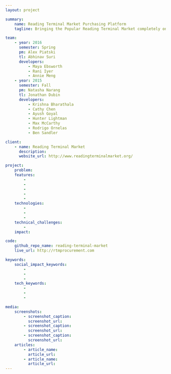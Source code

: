 ```yaml
---
layout: project

summary:
    name: Reading Terminal Market Purchasing Platform
    tagline: Bringing the Popular Reading Terminal Market completely online 

team:
    - year: 2016
      semester: Spring
      pm: Alex Piatski
      tl: Abhinav Suri
      developers:
          - Maya Ebsworth
          - Rani Iyer
          - Annie Meng
    - year: 2015
      semester: Fall
      pm: Natasha Narang
      tl: Jonathan Dubin
      developers:
          - Krishna Bharathala
          - Cathy Chen
          - Ayush Goyal
          - Hunter Lightman
          - Max McCarthy
          - Rodrigo Ornelas
          - Ben Sandler

client:
    - name: Reading Terminal Market
      description:
      website_url: http://www.readingterminalmarket.org/

project:
    problem:
    features:
        -
        -
        -
        -
        -
    technologies:
        -
        -
        -
    technical_challenges:
        -
    impact:

code:
    github_repo_name: reading-terminal-market
    live_url: http://rtmprocurement.com

keywords:
    social_impact_keywords:
        -
        -
        -
    tech_keywords:
        -
        -
        -

media:
    screenshots:
        - screenshot_caption:
          screenshot_url:
        - screenshot_caption:
          screenshot_url:
        - screenshot_caption:
          screenshot_url:
    articles:
        - article_name:
          article_url:
        - article_name:
          article_url:
---
```


